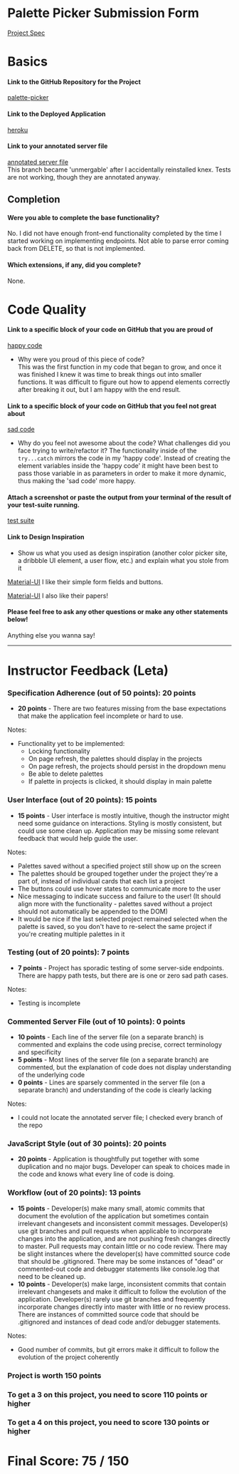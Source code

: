 # Palette Picker Submission Form

[Project Spec](http://frontend.turing.io/projects/palette-picker.html)

# Basics

#### Link to the GitHub Repository for the Project
[palette-picker](https://github.com/meloncatty/palette-picker)

#### Link to the Deployed Application
[heroku](https://kh-palette-picker.herokuapp.com/)

#### Link to your annotated server file
[annotated server file](https://github.com/meloncatty/palette-picker/tree/iteration-002)  
This branch became 'unmergable' after I accidentally reinstalled knex.
Tests are not working, though they are annotated anyway.

## Completion

#### Were you able to complete the base functionality?

No. I did not have enough front-end functionality completed by the time I started working on implementing endpoints. Not able to parse error coming back from DELETE, so that is not implemented.

#### Which extensions, if any, did you complete?

None.

# Code Quality

#### Link to a specific block of your code on GitHub that you are proud of
[happy code](https://github.com/meloncatty/palette-picker/blob/c281405c3b4f70663e5f3b5acff53c17cc430d25/public/src/index.js#L167-L179)

* Why were you proud of this piece of code?  
This was the first function in my code that began to grow, and once it was finished I knew it was time to break things out into smaller functions. It was difficult to figure out how to append elements correctly after breaking it out, but I am happy with the end result.

#### Link to a specific block of your code on GitHub that you feel not great about
[sad code](https://github.com/meloncatty/palette-picker/blob/c281405c3b4f70663e5f3b5acff53c17cc430d25/public/src/index.js#L200-L224)

* Why do you feel not awesome about the code? What challenges did you face trying to write/refactor it?
The functionality inside of the `try...catch` mirrors the code in my 'happy code'. Instead of creating the element variables inside the 'happy code' it might have been best to pass those variable in as parameters in order to make it more dynamic, thus making the 'sad code' more happy.

#### Attach a screenshot or paste the output from your terminal of the result of your test-suite running.

[test suite]()

#### Link to Design Inspiration

* Show us what you used as design inspiration (another color picker site, a dribbble UI element, a user flow, etc.) and explain what you stole from it

[Material-UI](https://material.io/design/components/text-fields.html)
I like their simple form fields and buttons.

[Material-UI](https://material-ui.com/demos/paper/)
I also like their papers!

#### Please feel free to ask any other questions or make any other statements below!

Anything else you wanna say!

-----


# Instructor Feedback (Leta)

### Specification Adherence (out of 50 points): 20 points

* **20 points** - There are two features missing from the base expectations that make the application feel incomplete or hard to use.

Notes:

- Functionality yet to be implemented:
  - Locking functionality
  - On page refresh, the palettes should display in the projects
  - On page refresh, the projects should persist in the dropdown menu
  - Be able to delete palettes
  - If palette in projects is clicked, it should display in main palette

### User Interface (out of 20 points): 15 points

* **15 points** - User interface is mostly intuitive, though the instructor might need some guidance on interactions. Styling is mostly consistent, but could use some clean up. Application may be missing some relevant feedback that would help guide the user.

Notes:

- Palettes saved without a specified project still show up on the screen
- The palettes should be grouped together under the project they're a part of, instead of individual cards that each list a project
- The buttons could use hover states to communicate more to the user
- Nice messaging to indicate success and failure to the user! (It should align more with the functionality - palettes saved without a project should not automatically be appended to the DOM)
- It would be nice if the last selected project remained selected when the palette is saved, so you don't have to re-select the same project if you're creating multiple palettes in it



### Testing (out of 20 points): 7 points

* **7 points** - Project has sporadic testing of some server-side endpoints. There are happy path tests, but there are is one or zero sad path cases.

Notes:

- Testing is incomplete

### Commented Server File (out of 10 points): 0 points

* **10 points** - Each line of the server file (on a separate branch) is commented and explains the code using precise, correct terminology and specificity
* **5 points** - Most lines of the server file (on a separate branch) are commented, but the explanation of code does not display understanding of the underlying code
* **0 points** - Lines are sparsely commented in the server file (on a separate branch) and understanding of the code is clearly lacking

Notes:

- I could not locate the annotated server file; I checked every branch of the repo

### JavaScript Style (out of 30 points): 20 points

* **20 points** - Application is thoughtfully put together with some duplication and no major bugs. Developer can speak to choices made in the code and knows what every line of code is doing.

### Workflow (out of 20 points): 13 points

* **15 points** - Developer(s) make many small, atomic commits that document the evolution of the application but sometimes contain irrelevant changesets and inconsistent commit messages. Developer(s) use git branches and pull requests when applicable to incorporate changes into the application, and are not pushing fresh changes directly to master. Pull requests may contain little or no code review. There may be slight instances where the developer(s) have committed source code that should be .gitignored. There may be some instances of "dead" or commented-out code and debugger statements like console.log that need to be cleaned up.
* **10 points** - Developer(s) make large, inconsistent commits that contain irrelevant changesets and make it difficult to follow the evolution of the application. Developer(s) rarely use git branches and frequently incorporate changes directly into master with little or no review process. There are instances of committed source code that should be .gitignored and instances of dead code and/or debugger statements.

Notes:

- Good number of commits, but git errors make it difficult to follow the evolution of the project coherently

### Project is worth 150 points

### To get a 3 on this project, you need to score 110 points or higher

### To get a 4 on this project, you need to score 130 points or higher

# Final Score: 75 / 150

